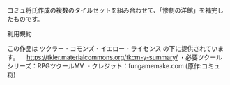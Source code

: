 コミュ将氏作成の複数のタイルセットを組み合わせて、「惨劇の洋館」を補完したものです。

利用規約

この作品は ツクラー・コモンズ・イエロー・ライセンス の下に提供されています。
　https://tkler.materialcommons.org/tkcm-y-summary/
・必要ツクールシリーズ：RPGツクールMV
・クレジット：fungamemake.com (原作:コミュ将)
